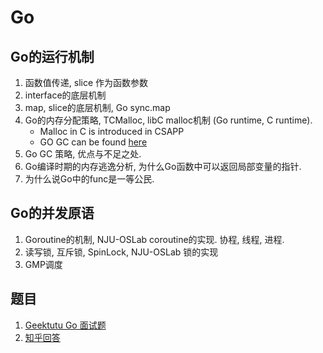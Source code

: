 # Go

## Go的运行机制

1. 函数值传递, slice 作为函数参数
2. interface的底层机制
3. map, slice的底层机制, Go sync.map
4. Go的内存分配策略, TCMalloc, libC malloc机制 (Go runtime, C runtime).
    - Malloc in C is introduced in CSAPP
    - GO GC can be found [here](https://draveness.me/golang/docs/part3-runtime/ch07-memory/golang-garbage-collector/)
5. Go GC 策略, 优点与不足之处.
6. Go编译时期的内存逃逸分析, 为什么Go函数中可以返回局部变量的指针.
7. 为什么说Go中的func是一等公民.

## Go的并发原语

1. Goroutine的机制, NJU-OSLab coroutine的实现. 协程, 线程, 进程.
2. 读写锁, 互斥锁, SpinLock, NJU-OSLab 锁的实现
3. GMP调度

## 题目

1. [Geektutu Go 面试题](https://geektutu.com/post/qa-golang.html)
2. [知乎回答](https://www.zhihu.com/question/60952598)